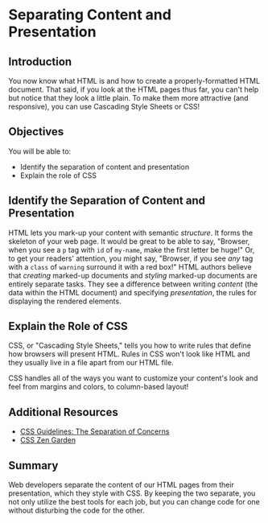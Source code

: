 
# Separating Content and Presentation

## Introduction
You now know what HTML is and how to create a properly-formatted HTML document. That said, if you look at the HTML pages thus far, you can't help but notice that they look a little plain. To make them more attractive (and responsive), you can use Cascading Style Sheets or CSS!

## Objectives
You will be able to:
* Identify the separation of content and presentation
* Explain the role of CSS

## Identify the Separation of Content and Presentation

HTML lets you mark-up your content with semantic _structure_. It forms the skeleton of your web page. It would be great to be able to say, "Browser, when you see a `p` tag with `id` of `my-name`, make the first letter be huge!" Or, to get your readers' attention, you might say, "Browser, if you see _any_ tag with a `class` of `warning` surround it with a red box!" HTML authors believe that _creating_ marked-up documents and _styling_ marked-up documents are entirely separate tasks. They see a difference between writing _content_ (the data within the HTML document) and specifying *presentation*, the rules for displaying the rendered elements.

## Explain the Role of CSS

CSS, or "Cascading Style Sheets," tells you how to write rules that define how
browsers will present HTML. Rules in CSS won't look like HTML and they usually
live in a file apart from our HTML file.

CSS handles all of the ways you want to customize your content's look and feel
from margins and colors, to column-based layout!

## Additional Resources

* [CSS Guidelines: The Separation of Concerns](https://cssguidelin.es/#the-separation-of-concerns)
* [CSS Zen Garden](http://www.csszengarden.com/)

## Summary
Web developers separate the content of our HTML pages from their presentation, which they
style with CSS. By keeping the two separate, you not only utilize the best tools
for each job, but you can change code for one without disturbing the code for
the other.
